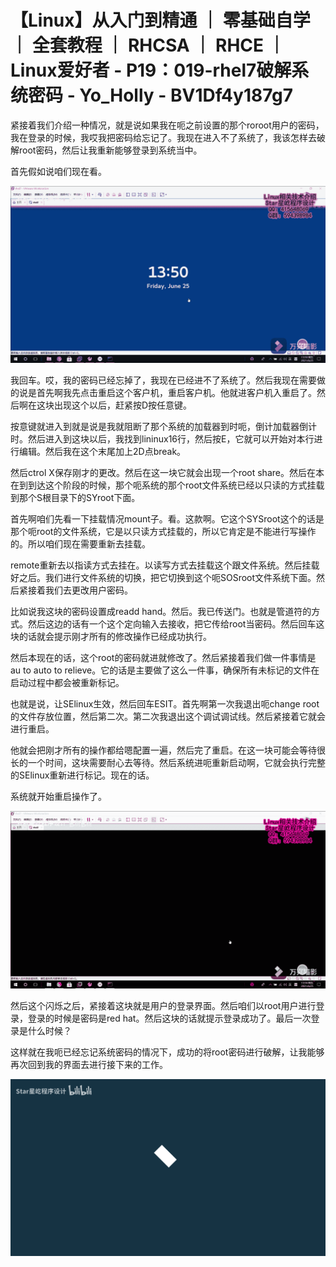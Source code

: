 # 【Linux】从入门到精通 ｜ 零基础自学 ｜ 全套教程 ｜ RHCSA ｜ RHCE ｜ Linux爱好者 - P19：019-rhel7破解系统密码 - Yo_Holly - BV1Df4y187g7

紧接着我们介绍一种情况，就是说如果我在呃之前设置的那个roroot用户的密码，我在登录的时候，我哎我把密码给忘记了。我现在进入不了系统了，我该怎样去破解root密码，然后让我重新能够登录到系统当中。

首先假如说咱们现在看。

![](img/3c2a7662b81f9ad26965235d88240632_1.png)

我回车。哎，我的密码已经忘掉了，我现在已经进不了系统了。然后我现在需要做的说是首先啊我先点击重启这个客户机，重启客户机。他就进客户机入重启了。然后啊在这块出现这个以后，赶紧按D按任意键。

按意键就进入到就是说是我就阻断了那个系统的加载器到时呃，倒计加载器倒计时。然后进入到这块以后，我找到lininux16行，然后按E，它就可以开始对本行进行编辑。然后我在这个末尾加上2D点break。

然后ctrol X保存刚才的更改。然后在这一块它就会出现一个root share。然后在本在到到达这个阶段的时候，那个呃系统的那个root文件系统已经以只读的方式挂载到那个S根目录下的SYroot下面。

首先啊咱们先看一下挂载情况mount子。看。这款啊。它这个SYSroot这个的话是那个呃root的文件系统，它是以只读方式挂载的，所以它肯定是不能进行写操作的。所以咱们现在需要重新去挂载。

remote重新去以指读方式去挂在。以读写方式去挂载这个跟文件系统。然后挂载好之后。我们进行文件系统的切换，把它切换到这个呃SOSroot文件系统下面。然后紧接着我们去更改用户密码。

比如说我这块的密码设置成readd hand。然后。我已传送门。也就是管道符的方式。然后这边的话有一个这个定向输入去接收，把它传给root当密码。然后回车这块的话就会提示刚才所有的修改操作已经成功执行。

然后本现在的话，这个root的密码就进就修改了。然后紧接着我们做一件事情是au to auto to relieve。它的话是主要做了这么一件事，确保所有未标记的文件在启动过程中都会被重新标记。

也就是说，让SElinux生效，然后回车ESIT。首先啊第一次我退出呃change root的文件存放位置，然后第二次。第二次我退出这个调试调试线。然后紧接着它就会进行重启。

他就会把刚才所有的操作都给嗯配置一遍，然后完了重启。在这一块可能会等待很长的一个时间，这块需要耐心去等待。然后系统进呃重新启动啊，它就会执行完整的SElinux重新进行标记。现在的话。

系统就开始重启操作了。

![](img/3c2a7662b81f9ad26965235d88240632_3.png)

然后这个闪烁之后，紧接着这块就是用户的登录界面。然后咱们以root用户进行登录，登录的时候是密码是red hat。然后这块的话就提示登录成功了。最后一次登录是什么时候？

这样就在我呃已经忘记系统密码的情况下，成功的将root密码进行破解，让我能够再次回到我的界面去进行接下来的工作。



![](img/3c2a7662b81f9ad26965235d88240632_5.png)